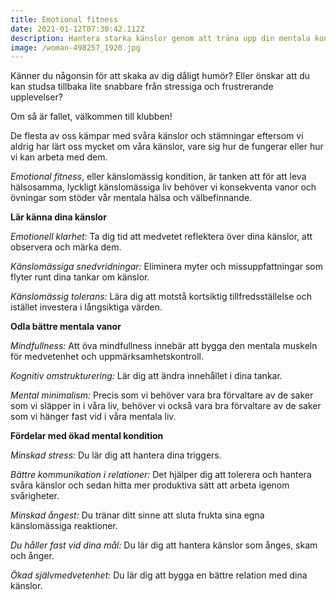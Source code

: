 ```yaml
---
title: Emotional fitness
date: 2021-01-12T07:30:42.112Z
description: Hantera starka känslor genom att träna upp din mentala kondition
image: /woman-498257_1920.jpg
---
```

Känner du någonsin för att skaka av dig dåligt humör? Eller önskar att du kan studsa tillbaka lite snabbare från stressiga och frustrerande upplevelser? 

Om så är fallet, välkommen till klubben!

De flesta av oss kämpar med svåra känslor och stämningar eftersom vi aldrig har lärt oss mycket om våra känslor, vare sig hur de fungerar eller hur vi kan arbeta med dem.



*Emotional fitness*, eller känslomässig kondition, är tanken att för att leva hälsosamma, lyckligt känslomässiga liv behöver vi konsekventa vanor och övningar som stöder vår mentala hälsa och välbefinnande.



**Lär känna dina känslor**

*Emotionell klarhet:* Ta dig tid att medvetet reflektera över dina känslor, att observera och märka dem.

*Känslomässiga snedvridningar:* Eliminera myter och missuppfattningar som flyter runt dina tankar om känslor.

*Känslomässig tolerans:* Lära dig att motstå kortsiktig tillfredsställelse och istället investera i långsiktiga värden.



**Odla bättre mentala vanor**

*Mindfullness:* Att öva mindfullness innebär att bygga den mentala muskeln för medvetenhet och uppmärksamhetskontroll.

*Kognitiv omstrukturering:* Lär dig att ändra innehållet i dina tankar.

*Mental minimalism:* Precis som vi behöver vara bra förvaltare av de saker som vi släpper in i våra liv, behöver vi också vara bra förvaltare av de saker som vi hänger fast vid i våra mentala liv.



**Fördelar med ökad mental kondition**

*Minskad stress:* Du lär dig att hantera dina triggers.

*Bättre kommunikation i relationer:* Det hjälper dig att tolerera och hantera svåra känslor och sedan hitta mer produktiva sätt att arbeta igenom svårigheter.

*Minskad ångest:* Du tränar ditt sinne att sluta frukta sina egna känslomässiga reaktioner.

*Du håller fast vid dina mål:* Du lär dig att hantera känslor som ånges, skam och ånger.

*Ökad självmedvetenhet:* Du lär dig att bygga en bättre relation med dina känslor.